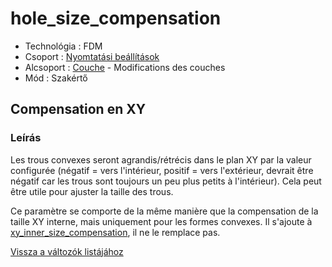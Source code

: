 # hole\_size\_compensation

* Technológia : FDM
* Csoport : [Nyomtatási beállítások](../../konfig/print_settings.md)
* Alcsoport : [Couche](../../beallitasok/print_settings.md#couche)  - Modifications des couches
* Mód : Szakértő

## Compensation en XY

### Leírás

Les trous convexes seront agrandis/rétrécis dans le plan XY par la valeur configurée \(négatif = vers l'intérieur, positif = vers l'extérieur, devrait être négatif car les trous sont toujours un peu plus petits à l'intérieur\). Cela peut être utile pour ajuster la taille des trous.

Ce paramètre se comporte de la même manière que la compensation de la taille XY interne, mais uniquement pour les formes convexes. Il s'ajoute à [xy\_inner\_size\_compensation](xy_inner_size_compensation.md), il ne le remplace pas.

[Vissza a változók listájához](/)

